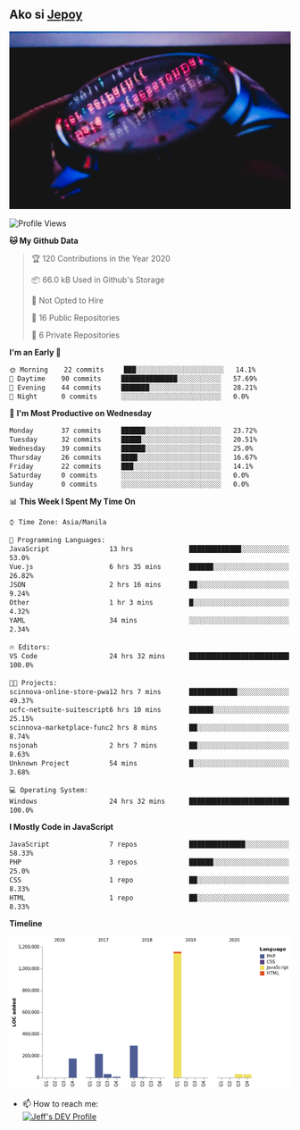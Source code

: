 ## Ako si [Jepoy](https://github.com/je-poy)
![je-poy-cover-img](imgs/cover.jpeg)

<!--START_SECTION:waka-->
![Profile Views](http://img.shields.io/badge/Profile%20Views-0-blue)

**🐱 My Github Data** 

> 🏆 120 Contributions in the Year 2020
 > 
> 📦 66.0 kB Used in Github's Storage 
 > 
> 🚫 Not Opted to Hire
 > 
> 📜 16 Public Repositories 
 > 
> 🔑 6 Private Repositories  

**I'm an Early 🐤** 

```text
🌞 Morning    22 commits     ███░░░░░░░░░░░░░░░░░░░░░░   14.1% 
🌆 Daytime    90 commits     ██████████████░░░░░░░░░░░   57.69% 
🌃 Evening    44 commits     ███████░░░░░░░░░░░░░░░░░░   28.21% 
🌙 Night      0 commits      ░░░░░░░░░░░░░░░░░░░░░░░░░   0.0%

```
📅 **I'm Most Productive on Wednesday** 

```text
Monday       37 commits     ██████░░░░░░░░░░░░░░░░░░░   23.72% 
Tuesday      32 commits     █████░░░░░░░░░░░░░░░░░░░░   20.51% 
Wednesday    39 commits     ██████░░░░░░░░░░░░░░░░░░░   25.0% 
Thursday     26 commits     ████░░░░░░░░░░░░░░░░░░░░░   16.67% 
Friday       22 commits     ███░░░░░░░░░░░░░░░░░░░░░░   14.1% 
Saturday     0 commits      ░░░░░░░░░░░░░░░░░░░░░░░░░   0.0% 
Sunday       0 commits      ░░░░░░░░░░░░░░░░░░░░░░░░░   0.0%

```


📊 **This Week I Spent My Time On** 

```text
⌚︎ Time Zone: Asia/Manila

💬 Programming Languages: 
JavaScript               13 hrs              █████████████░░░░░░░░░░░░   53.0% 
Vue.js                   6 hrs 35 mins       ██████░░░░░░░░░░░░░░░░░░░   26.82% 
JSON                     2 hrs 16 mins       ██░░░░░░░░░░░░░░░░░░░░░░░   9.24% 
Other                    1 hr 3 mins         █░░░░░░░░░░░░░░░░░░░░░░░░   4.32% 
YAML                     34 mins             ░░░░░░░░░░░░░░░░░░░░░░░░░   2.34%

🔥 Editors: 
VS Code                  24 hrs 32 mins      █████████████████████████   100.0%

🐱‍💻 Projects: 
scinnova-online-store-pwa12 hrs 7 mins       ████████████░░░░░░░░░░░░░   49.37% 
ucfc-netsuite-suitescript6 hrs 10 mins       ██████░░░░░░░░░░░░░░░░░░░   25.15% 
scinnova-marketplace-func2 hrs 8 mins        ██░░░░░░░░░░░░░░░░░░░░░░░   8.74% 
nsjonah                  2 hrs 7 mins        ██░░░░░░░░░░░░░░░░░░░░░░░   8.63% 
Unknown Project          54 mins             █░░░░░░░░░░░░░░░░░░░░░░░░   3.68%

💻 Operating System: 
Windows                  24 hrs 32 mins      █████████████████████████   100.0%

```

**I Mostly Code in JavaScript** 

```text
JavaScript               7 repos             ██████████████░░░░░░░░░░░   58.33% 
PHP                      3 repos             ██████░░░░░░░░░░░░░░░░░░░   25.0% 
CSS                      1 repo              ██░░░░░░░░░░░░░░░░░░░░░░░   8.33% 
HTML                     1 repo              ██░░░░░░░░░░░░░░░░░░░░░░░   8.33%

```


**Timeline**

![Chart not found](https://raw.githubusercontent.com/je-poy/je-poy/master/charts/bar_graph.png) 


<!--END_SECTION:waka-->

- 📫 How to reach me: <br />
[<img src="https://d2fltix0v2e0sb.cloudfront.net/dev-badge.svg" width="50" alt="Jeff's DEV Profile" />](https://dev.to/jepoy)
<!--
**je-poy/je-poy** is a ✨ _special_ ✨ repository because its `README.md` (this file) appears on your GitHub profile.

Here are some ideas to get you started:

- 🔭 I’m currently working on ...
- 🌱 I’m currently learning ...
- 👯 I’m looking to collaborate on ...
- 🤔 I’m looking for help with ...
- 💬 Ask me about ...

- 😄 Pronouns: ...
- ⚡ Fun fact: ...
-->

